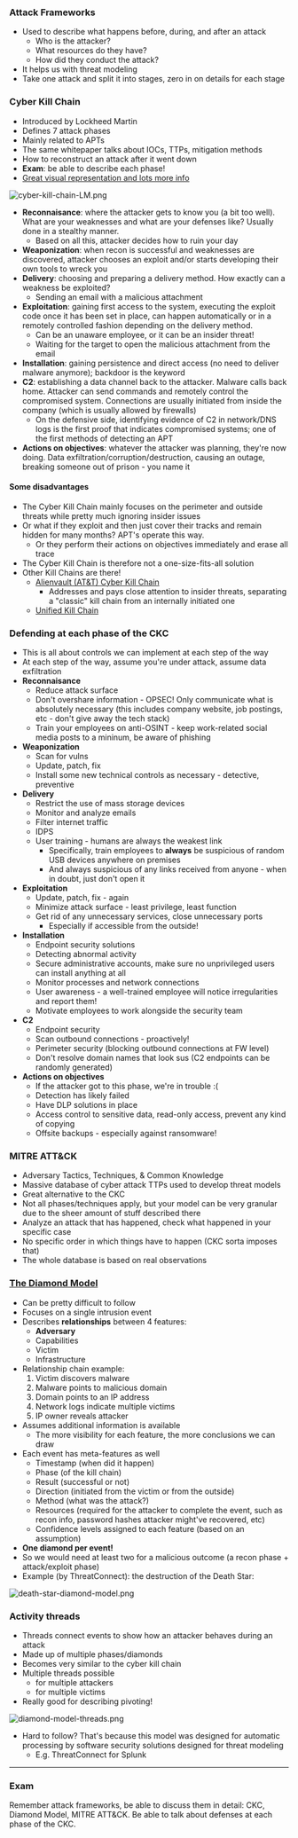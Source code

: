 ### Attack Frameworks

- Used to describe what happens before, during, and after an attack
	- Who is the attacker?
	- What resources do they have?
	- How did they conduct the attack?
- It helps us with threat modeling
- Take one attack and split it into stages, zero in on details for each stage

### Cyber Kill Chain

- Introduced by Lockheed Martin
- Defines 7 attack phases
- Mainly related to APTs
- The same whitepaper talks about IOCs, TTPs, mitigation methods
- How to reconstruct an attack after it went down 
- **Exam**: be able to describe each phase!
- [Great visual representation and lots more info](https://www.lockheedmartin.com/en-us/capabilities/cyber/cyber-kill-chain.html)

![cyber-kill-chain-LM.png](img/cyber-kill-chain-LM.png)

- **Reconnaisance**: where the attacker gets to know you (a bit too well). What are your weaknesses and what are your defenses like? Usually done in a stealthy manner.
	- Based on all this, attacker decides how to ruin your day
- **Weaponization**: when recon is successful and weaknesses are discovered, attacker chooses an exploit and/or starts developing their own tools to wreck you
- **Delivery**: choosing and preparing a delivery method. How exactly can a weakness be exploited?
	- Sending an email with a malicious attachment
- **Exploitation**: gaining first access to the system, executing the exploit code once it has been set in place, can happen automatically or in a remotely controlled fashion depending on the delivery method. 
	- Can be an unaware employee, or it can be an insider threat!
	- Waiting for the target to open the malicious attachment from the email
- **Installation**: gaining persistence and direct access (no need to deliver malware anymore); backdoor is the keyword
- **C2**: establishing a data channel back to the attacker. Malware calls back home. Attacker can send commands and remotely control the compromised system. Connections are usually initiated from inside the company (which is usually allowed by firewalls)
	- On the defensive side, identifying evidence of C2 in network/DNS logs is the first proof that indicates compromised systems; one of the first methods of detecting an APT
- **Actions on objectives**: whatever the attacker was planning, they're now doing. Data exfiltration/corruption/destruction, causing an outage, breaking someone out of prison - you name it

#### Some disadvantages

- The Cyber Kill Chain mainly focuses on the perimeter and outside threats while pretty much ignoring insider issues
- Or what if they exploit and then just cover their tracks and remain hidden for many months? APT's operate this way. 
	- Or they perform their actions on objectives immediately and erase all trace
- The Cyber Kill Chain is therefore not a one-size-fits-all solution
- Other Kill Chains are there!
	- [Alienvault (AT&T) Cyber Kill Chain](https://cybersecurity.att.com/blogs/security-essentials/the-internal-cyber-kill-chain-model)
		- Addresses and pays close attention to insider threats, separating a "classic" kill chain from an internally initiated one
	- [Unified Kill Chain](https://www.unifiedkillchain.com/)

### Defending at each phase of the CKC

- This is all about controls we can implement at each step of the way
- At each step of the way, assume you're under attack, assume data exfiltration
- **Reconnaisance**
	- Reduce attack surface
	- Don't overshare information - OPSEC! Only communicate what is absolutely necessary (this includes company website, job postings, etc - don't give away the tech stack)
	- Train your employees on anti-OSINT - keep work-related social media posts to a mininum, be aware of phishing
- **Weaponization**
	- Scan for vulns
	- Update, patch, fix
	- Install some new technical controls as necessary - detective, preventive
- **Delivery**
	- Restrict the use of mass storage devices
	- Monitor and analyze emails
	- Filter internet traffic
	- IDPS
	- User training - humans are always the weakest link
		- Specifically, train employees to **always** be suspicious of random USB devices anywhere on premises
		- And always suspicious of any links received from anyone - when in doubt, just don't open it
- **Exploitation**
	- Update, patch, fix - again
	- Minimize attack surface - least privilege, least function
	- Get rid of any unnecessary services, close unnecessary ports
		- Especially if accessible from the outside!
- **Installation**
	- Endpoint security solutions
	- Detecting abnormal activity
	- Secure administrative accounts, make sure no unprivileged users can install anything at all
	- Monitor processes and network connections
	- User awareness - a well-trained employee will notice irregularities and report them!
	- Motivate employees to work alongside the security team
- **C2**
	- Endpoint security
	- Scan outbound connections - proactively!
	- Perimeter security (blocking outbound connections at FW level)
	- Don't resolve domain names that look sus (C2 endpoints can be randomly generated)
- **Actions on objectives**
	- If the attacker got to this phase, we're in trouble :(
	- Detection has likely failed
	- Have DLP solutions in place
	- Access control to sensitive data, read-only access, prevent any kind of copying
	- Offsite backups - especially against ransomware!

### MITRE ATT&CK

- Adversary Tactics, Techniques, & Common Knowledge
- Massive database of cyber attack TTPs used to develop threat models
- Great alternative to the CKC
- Not all phases/techniques apply, but your model can be very granular due to the sheer amount of stuff described there
- Analyze an attack that has happened, check what happened in your specific case
- No specific order in which things have to happen (CKC sorta imposes that)
- The whole database is based on real observations

### [The Diamond Model](https://www.activeresponse.org/wp-content/uploads/2013/07/diamond_summary.pdf)

- Can be pretty difficult to follow
- Focuses on a single intrusion event
- Describes **relationships** between 4 features:
	- **Adversary**
	- Capabilities
	- Victim
	- Infrastructure
- Relationship chain example:
	1. Victim discovers malware
	2. Malware points to malicious domain
	3. Domain points to an IP address
	4. Network logs indicate multiple victims
	5. IP owner reveals attacker
- Assumes additional information is available
	- The more visibility for each feature, the more conclusions we can draw
- Each event has meta-features as well
	- Timestamp (when did it happen)
	- Phase (of the kill chain)
	- Result (successful or not)
	- Direction (initiated from the victim or from the outside)
	- Method (what was the attack?)
	- Resources (required for the attacker to complete the event, such as recon info, password hashes attacker might've recovered, etc)
	- Confidence levels assigned to each feature (based on an assumption)
- **One diamond per event!**
- So we would need at least two for a malicious outcome (a recon phase + attack/exploit phase)
- Example (by ThreatConnect): the destruction of the Death Star:

![death-star-diamond-model.png](img/death-star-diamond-model.png)

### Activity threads

- Threads connect events to show how an attacker behaves during an attack
- Made up of multiple phases/diamonds
- Becomes very similar to the cyber kill chain
- Multiple threads possible
	- for multiple attackers
	- for multiple victims
- Really good for describing pivoting!

![diamond-model-threads.png](diamond-model-threads.png)

- Hard to follow? That's because this model was designed for automatic processing by software security solutions designed for threat modeling
	- E.g. ThreatConnect for Splunk

---

### Exam

Remember attack frameworks, be able to discuss them in detail: CKC, Diamond Model, MITRE ATT&CK. Be able to talk about defenses at each phase of the CKC.